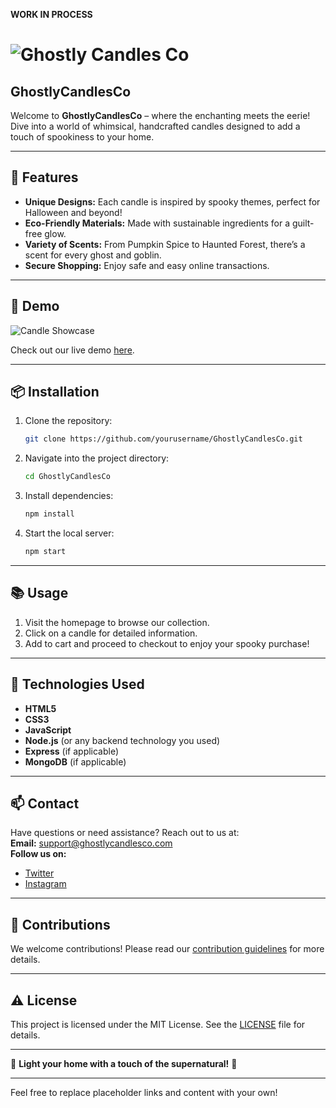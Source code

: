 **WORK IN PROCESS**


# ![Ghostly Candles Co](https://example.com/your-logo.png)  
## GhostlyCandlesCo

Welcome to **GhostlyCandlesCo** – where the enchanting meets the eerie! Dive into a world of whimsical, handcrafted candles designed to add a touch of spookiness to your home. 

---

## 👻 Features

- **Unique Designs:** Each candle is inspired by spooky themes, perfect for Halloween and beyond!
- **Eco-Friendly Materials:** Made with sustainable ingredients for a guilt-free glow.
- **Variety of Scents:** From Pumpkin Spice to Haunted Forest, there’s a scent for every ghost and goblin.
- **Secure Shopping:** Enjoy safe and easy online transactions.

---

## 🎨 Demo

![Candle Showcase](https://example.com/demo-image.png)

Check out our live demo [here](https://yourdemo.com).

---

## 📦 Installation

1. Clone the repository:
   ```bash
   git clone https://github.com/yourusername/GhostlyCandlesCo.git
   ```

2. Navigate into the project directory:
   ```bash
   cd GhostlyCandlesCo
   ```

3. Install dependencies:
   ```bash
   npm install
   ```

4. Start the local server:
   ```bash
   npm start
   ```

---

## 📚 Usage

1. Visit the homepage to browse our collection.
2. Click on a candle for detailed information.
3. Add to cart and proceed to checkout to enjoy your spooky purchase!

---

## 🎨 Technologies Used

- **HTML5**
- **CSS3**
- **JavaScript**
- **Node.js** (or any backend technology you used)
- **Express** (if applicable)
- **MongoDB** (if applicable)

---

## 📫 Contact

Have questions or need assistance? Reach out to us at:  
**Email:** support@ghostlycandlesco.com  
**Follow us on:**  
- [Twitter](https://twitter.com/yourhandle)  
- [Instagram](https://instagram.com/yourhandle)

---

## 🧡 Contributions

We welcome contributions! Please read our [contribution guidelines](CONTRIBUTING.md) for more details.

---

## ⚠️ License

This project is licensed under the MIT License. See the [LICENSE](LICENSE) file for details.

---

👻 **Light your home with a touch of the supernatural!** 👻

--- 

Feel free to replace placeholder links and content with your own!
